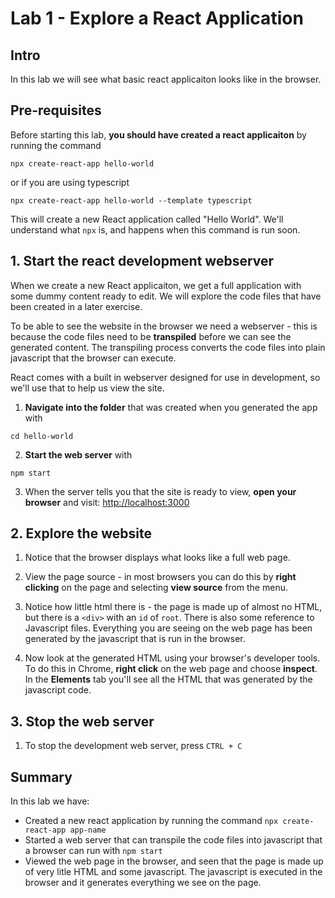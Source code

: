 # Lab 1 - Explore a React Application

## Intro

In this lab we will see what basic react applicaiton looks like in the browser. 

## Pre-requisites

Before starting this lab, **you should have created a react applicaiton** by running the command

```npx create-react-app hello-world``` 

or if you are using typescript

```npx create-react-app hello-world --template typescript``` 

This will create a new React application called "Hello World". We'll understand what `npx` is, and happens when this command is run soon.

## 1. Start the react development webserver

When we create a new React applicaiton, we get a full application with some dummy content ready to edit. We will explore the code files that have been created in a later exercise.

To be able to see the website in the browser we need a webserver - this is because the code files need to be **transpiled** before we can see the generated content. The transpiling process converts the code files into plain javascript that the browser can execute.

React comes with a built in webserver designed for use in development, so we'll use that to help us view the site.

1. **Navigate into the folder** that was created when you generated the app with

```
cd hello-world
```

2. **Start the web server** with

```
npm start
```

3. When the server tells you that the site is ready to view, **open your browser** and visit: <http://localhost:3000>

## 2. Explore the website

1. Notice that the browser displays what looks like a full web page.

2. View the page source - in most browsers you can do this by **right clicking** on the page and selecting **view source** from the menu.

3. Notice how little html there is - the page is made up of almost no HTML, but there is a `<div>` with an `id` of `root`. There is also some reference to Javascript files. Everything you are seeing on the web page has been generated by the javascript that is run in the browser.

4. Now look at the generated HTML using your browser's developer tools. To do this in Chrome, **right click** on the web page and choose **inspect**. In the **Elements** tab you'll see all the HTML that was generated by the javascript code.

## 3. Stop the web server

1. To stop the development web server, press `CTRL + C`

## Summary

In this lab we have:

* Created a new react application by running the command `npx create-react-app app-name`
* Started a web server that can transpile the code files into javascript that a browser can run with `npm start`
* Viewed the web page in the browser, and seen that the page is made up of very litle HTML and some javascript. The javascript is executed in the browser and it generates everything we see on the page. 
